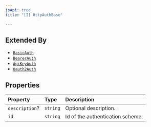 ```yaml
---
jsApi: true
title: "[I] HttpAuthBase"

---
```

## Extended By

- [`BasicAuth`](BasicAuth.md)
- [`BearerAuth`](BearerAuth.md)
- [`ApiKeyAuth`](ApiKeyAuth.md)
- [`Oauth2Auth`](Oauth2Auth.md)

## Properties

| Property | Type | Description |
| :------ | :------ | :------ |
| `description`? | `string` | Optional description. |
| `id` | `string` | Id of the authentication scheme. |
